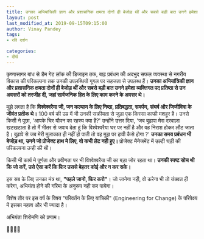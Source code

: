 ```yaml
---
title: उनका अभियांत्रिकी ज्ञान और प्रशासनिक क्षमता दोनों ही बेजोड़ थीं और सबसे बड़ी बात उनने हमेशा व्यक्तिगत पद प्रतिष्ठा से उन अवसरों को तरजीह दी, जहां सार्वजनिक हित के लिए काम करने के अवसर थे।
layout: post
last_modified_at: 2019-09-15T09:15:00
author: Vinay Pandey
tags:
- रवि दर्शन

categories:
- दीर्घ
---
```

कृष्णासागर बांध से डैम गेट लॉक की डिजाइन तक, बाढ़ प्रबंधन की अदभुद सफल व्यवस्था से नगरीय विकास की परिकल्पना तक उनकी उपलब्धियों गूगल पर सहजता से उपलब्ध हैं। **उनका अभियांत्रिकी ज्ञान और प्रशासनिक क्षमता दोनों ही बेजोड़ थीं और सबसे बड़ी बात उनने हमेशा व्यक्तिगत पद प्रतिष्ठा से उन अवसरों को तरजीह दी, जहां सार्वजनिक हित के लिए काम करने के अवसर थे।**

मुझे लगता है कि **विश्वेश्वरैया जी, जन कल्याण के लिए निष्ठा, प्रतिबद्धता, समर्पण, संघर्ष और जिजीविषा के जीवंत प्रतीक थे।** 100 वर्ष की उम्र में भी उनकी सक्रीयता से जुड़ा एक किस्सा काफी मशहूर है। उनसे किसी ने पूछा, 'आपके चिर यौवन का रहस्य क्या है?' उन्होंने उत्तर दिया, 'जब बुढ़ापा मेरा दरवाज़ा खटखटाता है तो मैं भीतर से जवाब देता हूं कि विश्वेश्वरैया घर पर नहीं है और वह निराश होकर लौट जाता है। बुढ़ापे से जब मेरी मुलाकात ही नहीं हो पाती तो वह मुझ पर हावी कैसे होगा ?'  **उनका समय प्रबंधन भी बेजोड़ था, उनने जो प्रोजेक्ट हाथ मे लिए, वो कभी लेट नही हुए।** प्रोजेक्ट मैनेजमेंट में उल्टी घड़ी की परिकल्पना उन्ही की थी। 

किसी भी कार्य मे पूर्णता और प्रवीणता पर भी विश्वेश्वरैया जी का बड़ा जोर रहता था। **उनकी स्पष्ट सोच थी कि जो करें, उसे ऐसा करें कि फिर उससे बेहतर कोई और न कर सके।**

इस सब के लिए उनका मंत्र था, **"पहले जानो, फिर करो"**। जो जानेगा नही, वो करेगा भी तो यंत्रवत ही करेगा, अभियंता होने की गरिमा के अनुरूप नही कर पायेगा। 

विशेष तौर पर इस वर्ष के विषय "परिवर्तन के लिए यांत्रिकी" (Engineering for Change) के परिपेक्ष्य में इसका महत्व और भी ज्यादा है। 

अभियंता शिरोमणि को प्रणाम।

🙏🌷🌷🙏


